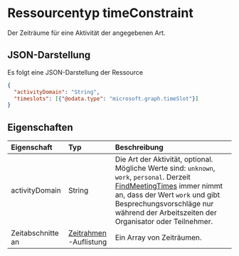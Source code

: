# <a name="timeconstraint-resource-type"></a>Ressourcentyp timeConstraint

Der Zeiträume für eine Aktivität der angegebenen Art.

## <a name="json-representation"></a>JSON-Darstellung

Es folgt eine JSON-Darstellung der Ressource

<!-- {
  "blockType": "resource",
  "optionalProperties": [

  ],
  "@odata.type": "microsoft.graph.timeconstraint"
}-->

```json
{
  "activityDomain": "String",
  "timeslots": [{"@odata.type": "microsoft.graph.timeSlot"}]
}

```
## <a name="properties"></a>Eigenschaften
| Eigenschaft     | Typ   |Beschreibung|
|:---------------|:--------|:----------|
|activityDomain|String|Die Art der Aktivität, optional. Mögliche Werte sind: `unknown`, `work`, `personal`. Derzeit [FindMeetingTimes](../api/user_findmeetingtimes.md) immer nimmt an, dass der Wert `work` und gibt Besprechungsvorschläge nur während der Arbeitszeiten der Organisator oder Teilnehmer.|
|Zeitabschnitte an|[Zeitrahmen](timeslot.md) -Auflistung|Ein Array von Zeiträumen.|

<!-- uuid: 8fcb5dbc-d5aa-4681-8e31-b001d5168d79
2015-10-25 14:57:30 UTC -->
<!-- {
  "type": "#page.annotation",
  "description": "timeConstraint resource",
  "keywords": "",
  "section": "documentation",
  "tocPath": ""
}-->